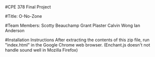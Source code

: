 #CPE 378 Final Project

#Title:
O-No-Zone

#Team Members:
Scotty Beauchamp
Grant Plaster
Calvin Wong
Ian Anderson

#Installation Instructions
After extracting the contents of this zip file, run "index.html" in the Google Chrome web browser.
(Enchant.js doesn't not handle sound well in Mozilla Firefox)